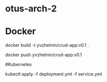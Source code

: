 # otus-arch-2

# Docker
<p>docker build -t yvzhelnin/crud-app:v0.1 .</p>
<p>docker push yvzhelnin/crud-app:v0.1</p>

#Kubernetes
<p>kubectl apply -f deployment.yml -f service.yml</p>
